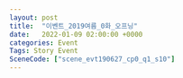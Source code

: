 ```yaml
---
layout: post
title:  "이벤트_2019여름_0화_오프닝"
date:   2022-01-09 02:00:00 +0000
categories: Event
Tags: Story Event
SceneCode: ["scene_evt190627_cp0_q1_s10"]
---
```

